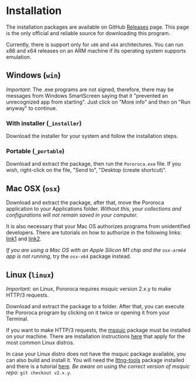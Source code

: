 # Installation

The installation packages are available on GitHub [Releases](https://github.com/alexandrehtrb/Pororoca/releases) page. This page is the only official and reliable source for downloading this program.

Currently, there is support only for `x86` and `x64` architectures. You can run x86 and x64 releases on an ARM machine if its operating system supports emulation.

## Windows (`win`)

*Important*: The .exe programs are not signed, therefore, there may be messages from Windows SmartScreen saying that it "prevented an unrecognized app from starting". Just click on "More info" and then on "Run anyway" to continue.

### With installer (`_installer`)

Download the installer for your system and follow the installation steps.

### Portable (`_portable`)

Download and extract the package, then run the `Pororoca.exe` file. If you wish, right-click on the file, "Send to", "Desktop (create shortcut)".

## Mac OSX (`osx`)

Download and extract the package, after that, move the Pororoca application to your Applications folder. *Without this, your collections and configurations will not remain saved in your computer.*

It is also necessary that your Mac OS authorizes programs from unidentified developers. There are tutorials on how to authorize in the following links: [link1](https://www.macworld.co.uk/how-to/mac-app-unidentified-developer-3669596/) and [link2](https://support.apple.com/en-sa/guide/mac-help/mh40616/mac).

*If you are using a Mac OS with an Apple Silicon M1 chip and the `osx-arm64` app is not running*, try the `osx-x64` package instead.

## Linux (`linux`)

*Important*: on Linux, Pororoca requires msquic version 2.x.y to make HTTP/3 requests.

Download and extract the package to a folder. After that, you can execute the Pororoca program by clicking on it twice or opening it from your Terminal.

If you want to make HTTP/3 requests, the [msquic](https://github.com/microsoft/msquic) package must be installed on your machine. There are installation instructions [here](https://docs.microsoft.com/en-us/aspnet/core/fundamentals/servers/kestrel/http3?view=aspnetcore-6.0#linux) that apply for the most common Linux distros.

In case your Linux distro does not have the msquic package available, you can also build and install it. You will need the [lttng-tools](https://github.com/giraldeau/lttng-tools) package installed and there is a tutorial [here](https://github.com/microsoft/msquic/discussions/2318). *Be aware on using the correct version of msquic repo:* `git checkout v2.x.y`.